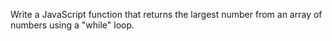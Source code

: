 Write a JavaScript function that returns the largest number from an array of numbers using a "while" loop.
